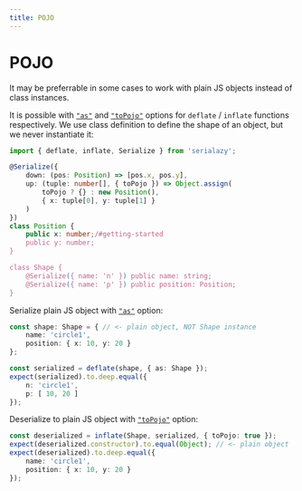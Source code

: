 ```yaml
---
title: POJO
---
```


# POJO

It may be preferrable in some cases to work with plain JS objects instead of class instances.

It is possible with [`"as"`](/options#as) and [`"toPojo"`](/options#topojo) options
for `deflate` / `inflate` functions respectively.
We use class definition to define the shape of an object, but we never instantiate it:

```ts
import { deflate, inflate, Serialize } from 'serialazy';

@Serialize({
    down: (pos: Position) => [pos.x, pos.y],
    up: (tuple: number[], { toPojo }) => Object.assign(
        toPojo ? {} : new Position(),
        { x: tuple[0], y: tuple[1] }
    )
})
class Position {
    public x: number;/#getting-started
    public y: number;
}

class Shape {
    @Serialize({ name: 'n' }) public name: string;
    @Serialize({ name: 'p' }) public position: Position;
}
```

Serialize plain JS object with [`"as"`](/options#as) option:

```ts
const shape: Shape = { // <- plain object, NOT Shape instance
    name: 'circle1',
    position: { x: 10, y: 20 }
};

const serialized = deflate(shape, { as: Shape });
expect(serialized).to.deep.equal({
    n: 'circle1',
    p: [ 10, 20 ]
});
```

Deserialize to plain JS object with [`"toPojo"`](/options#topojo) option:

```ts
const deserialized = inflate(Shape, serialized, { toPojo: true });
expect(deserialized.constructor).to.equal(Object); // <- plain object
expect(deserialized).to.deep.equal({
    name: 'circle1',
    position: { x: 10, y: 20 }
});
```
